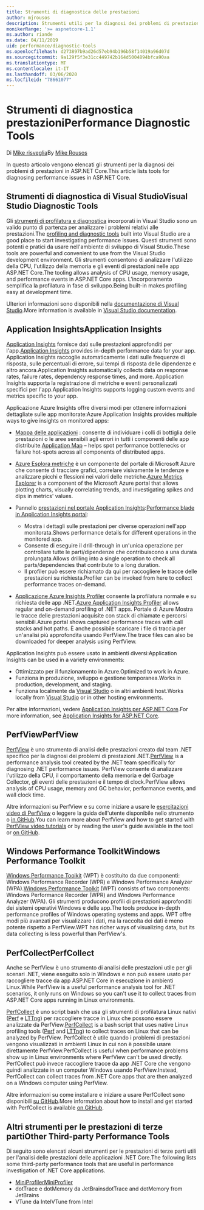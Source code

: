 ```yaml
---
title: Strumenti di diagnostica delle prestazioni
author: mjrousos
description: Strumenti utili per la diagnosi dei problemi di prestazioni nelle app ASP.NET Core.
monikerRange: '>= aspnetcore-1.1'
ms.author: riande
ms.date: 04/11/2019
uid: performance/diagnostic-tools
ms.openlocfilehash: d273897b9ad26d57eb94b196b58f14019a96d07d
ms.sourcegitcommit: 9a129f5f3e31cc449742b164d5004894bfca90aa
ms.translationtype: MT
ms.contentlocale: it-IT
ms.lasthandoff: 03/06/2020
ms.locfileid: "78661077"
---
```

# <a name="performance-diagnostic-tools"></a><span data-ttu-id="26679-103">Strumenti di diagnostica prestazioni</span><span class="sxs-lookup"><span data-stu-id="26679-103">Performance Diagnostic Tools</span></span>

<span data-ttu-id="26679-104">Di [Mike risveglia](https://github.com/mjrousos)</span><span class="sxs-lookup"><span data-stu-id="26679-104">By [Mike Rousos](https://github.com/mjrousos)</span></span>

<span data-ttu-id="26679-105">In questo articolo vengono elencati gli strumenti per la diagnosi dei problemi di prestazioni in ASP.NET Core.</span><span class="sxs-lookup"><span data-stu-id="26679-105">This article lists tools for diagnosing performance issues in ASP.NET Core.</span></span>

## <a name="visual-studio-diagnostic-tools"></a><span data-ttu-id="26679-106">Strumenti di diagnostica di Visual Studio</span><span class="sxs-lookup"><span data-stu-id="26679-106">Visual Studio Diagnostic Tools</span></span>

<span data-ttu-id="26679-107">Gli [strumenti di profilatura e diagnostica](/visualstudio/profiling) incorporati in Visual Studio sono un valido punto di partenza per analizzare i problemi relativi alle prestazioni.</span><span class="sxs-lookup"><span data-stu-id="26679-107">The [profiling and diagnostic tools](/visualstudio/profiling) built into Visual Studio are a good place to start investigating performance issues.</span></span> <span data-ttu-id="26679-108">Questi strumenti sono potenti e pratici da usare nell'ambiente di sviluppo di Visual Studio.</span><span class="sxs-lookup"><span data-stu-id="26679-108">These tools are powerful and convenient to use from the Visual Studio development environment.</span></span> <span data-ttu-id="26679-109">Gli strumenti consentono di analizzare l'utilizzo della CPU, l'utilizzo della memoria e gli eventi di prestazioni nelle app ASP.NET Core.</span><span class="sxs-lookup"><span data-stu-id="26679-109">The tooling allows analysis of CPU usage, memory usage, and performance events in ASP.NET Core apps.</span></span> <span data-ttu-id="26679-110">L'incorporamento semplifica la profilatura in fase di sviluppo.</span><span class="sxs-lookup"><span data-stu-id="26679-110">Being built-in makes profiling easy at development time.</span></span>

<span data-ttu-id="26679-111">Ulteriori informazioni sono disponibili nella [documentazione di Visual Studio](/visualstudio/profiling/profiling-overview).</span><span class="sxs-lookup"><span data-stu-id="26679-111">More information is available in [Visual Studio documentation](/visualstudio/profiling/profiling-overview).</span></span>

## <a name="application-insights"></a><span data-ttu-id="26679-112">Application Insights</span><span class="sxs-lookup"><span data-stu-id="26679-112">Application Insights</span></span>

<span data-ttu-id="26679-113">[Application Insights](/azure/application-insights/app-insights-overview) fornisce dati sulle prestazioni approfonditi per l'app.</span><span class="sxs-lookup"><span data-stu-id="26679-113">[Application Insights](/azure/application-insights/app-insights-overview) provides in-depth performance data for your app.</span></span> <span data-ttu-id="26679-114">Application Insights raccoglie automaticamente i dati sulle frequenze di risposta, sulle percentuali di errore, sui tempi di risposta delle dipendenze e altro ancora.</span><span class="sxs-lookup"><span data-stu-id="26679-114">Application Insights automatically collects data on response rates, failure rates, dependency response times, and more.</span></span> <span data-ttu-id="26679-115">Application Insights supporta la registrazione di metriche e eventi personalizzati specifici per l'app.</span><span class="sxs-lookup"><span data-stu-id="26679-115">Application Insights supports logging custom events and metrics specific to your app.</span></span>

<span data-ttu-id="26679-116">Applicazione Azure Insights offre diversi modi per ottenere informazioni dettagliate sulle app monitorate:</span><span class="sxs-lookup"><span data-stu-id="26679-116">Azure Application Insights provides multiple ways to give insights on monitored apps:</span></span>

- <span data-ttu-id="26679-117">[Mappa delle applicazioni](/azure/application-insights/app-insights-app-map) : consente di individuare i colli di bottiglia delle prestazioni o le aree sensibili agli errori in tutti i componenti delle app distribuite.</span><span class="sxs-lookup"><span data-stu-id="26679-117">[Application Map](/azure/application-insights/app-insights-app-map) – helps spot performance bottlenecks or failure hot-spots across all components of distributed apps.</span></span>
- <span data-ttu-id="26679-118">[Azure Esplora metriche](/azure/azure-monitor/platform/metrics-getting-started) è un componente del portale di Microsoft Azure che consente di tracciare grafici, correlare visivamente le tendenze e analizzare picchi e flessioni nei valori delle metriche.</span><span class="sxs-lookup"><span data-stu-id="26679-118">[Azure Metrics Explorer](/azure/azure-monitor/platform/metrics-getting-started) is a component of the Microsoft Azure portal that allows plotting charts, visually correlating trends, and investigating spikes and dips in metrics' values.</span></span>
- <span data-ttu-id="26679-119">Pannello [prestazioni nel portale Application Insights](/azure/application-insights/app-insights-tutorial-performance):</span><span class="sxs-lookup"><span data-stu-id="26679-119">[Performance blade in Application Insights portal](/azure/application-insights/app-insights-tutorial-performance):</span></span>

  - <span data-ttu-id="26679-120">Mostra i dettagli sulle prestazioni per diverse operazioni nell'app monitorata.</span><span class="sxs-lookup"><span data-stu-id="26679-120">Shows performance details for different operations in the monitored app.</span></span>
  - <span data-ttu-id="26679-121">Consente di eseguire il drill-through in un'unica operazione per controllare tutte le parti/dipendenze che contribuiscono a una durata prolungata.</span><span class="sxs-lookup"><span data-stu-id="26679-121">Allows drilling into a single operation to check all parts/dependencies that contribute to a long duration.</span></span>
  - <span data-ttu-id="26679-122">Il profiler può essere richiamato da qui per raccogliere le tracce delle prestazioni su richiesta.</span><span class="sxs-lookup"><span data-stu-id="26679-122">Profiler can be invoked from here to collect performance traces on-demand.</span></span>

- <span data-ttu-id="26679-123">[Applicazione Azure Insights Profiler](/azure/azure-monitor/app/profiler) consente la profilatura normale e su richiesta delle app .NET.</span><span class="sxs-lookup"><span data-stu-id="26679-123">[Azure Application Insights Profiler](/azure/azure-monitor/app/profiler) allows regular and on-demand profiling of .NET apps.</span></span>  <span data-ttu-id="26679-124">Portale di Azure Mostra le tracce delle prestazioni acquisite con stack di chiamate e percorsi sensibili.</span><span class="sxs-lookup"><span data-stu-id="26679-124">Azure portal shows captured performance traces with call stacks and hot paths.</span></span> <span data-ttu-id="26679-125">È anche possibile scaricare i file di traccia per un'analisi più approfondita usando PerfView.</span><span class="sxs-lookup"><span data-stu-id="26679-125">The trace files can also be downloaded for deeper analysis using PerfView.</span></span>

<span data-ttu-id="26679-126">Application Insights può essere usato in ambienti diversi:</span><span class="sxs-lookup"><span data-stu-id="26679-126">Application Insights can be used in a variety environments:</span></span>

- <span data-ttu-id="26679-127">Ottimizzato per il funzionamento in Azure.</span><span class="sxs-lookup"><span data-stu-id="26679-127">Optimized to work in Azure.</span></span>
- <span data-ttu-id="26679-128">Funziona in produzione, sviluppo e gestione temporanea.</span><span class="sxs-lookup"><span data-stu-id="26679-128">Works in production, development, and staging.</span></span>
- <span data-ttu-id="26679-129">Funziona localmente da [Visual Studio](/azure/application-insights/app-insights-visual-studio) o in altri ambienti host.</span><span class="sxs-lookup"><span data-stu-id="26679-129">Works locally from [Visual Studio](/azure/application-insights/app-insights-visual-studio) or in other hosting environments.</span></span>

<span data-ttu-id="26679-130">Per altre informazioni, vedere [Application Insights per ASP.NET Core](/azure/application-insights/app-insights-asp-net-core).</span><span class="sxs-lookup"><span data-stu-id="26679-130">For more information, see [Application Insights for ASP.NET Core](/azure/application-insights/app-insights-asp-net-core).</span></span>

## <a name="perfview"></a><span data-ttu-id="26679-131">PerfView</span><span class="sxs-lookup"><span data-stu-id="26679-131">PerfView</span></span>

<span data-ttu-id="26679-132">[PerfView](https://github.com/Microsoft/perfview) è uno strumento di analisi delle prestazioni creato dal team .NET specifico per la diagnosi dei problemi di prestazioni .NET.</span><span class="sxs-lookup"><span data-stu-id="26679-132">[PerfView](https://github.com/Microsoft/perfview) is a performance analysis tool created by the .NET team specifically for diagnosing .NET performance issues.</span></span> <span data-ttu-id="26679-133">PerfView consente di analizzare l'utilizzo della CPU, il comportamento della memoria e del Garbage Collector, gli eventi delle prestazioni e il tempo di clock.</span><span class="sxs-lookup"><span data-stu-id="26679-133">PerfView allows analysis of CPU usage, memory and GC behavior, performance events, and wall clock time.</span></span>

<span data-ttu-id="26679-134">Altre informazioni su PerfView e su come iniziare a usare le [esercitazioni video di PerfView](https://channel9.msdn.com/Series/PerfView-Tutorial) o leggere la guida dell'utente disponibile nello strumento o [in GitHub](https://github.com/Microsoft/perfview).</span><span class="sxs-lookup"><span data-stu-id="26679-134">You can learn more about PerfView and how to get started with [PerfView video tutorials](https://channel9.msdn.com/Series/PerfView-Tutorial) or by reading the user's guide available in the tool or [on GitHub](https://github.com/Microsoft/perfview).</span></span>

## <a name="windows-performance-toolkit"></a><span data-ttu-id="26679-135">Windows Performance Toolkit</span><span class="sxs-lookup"><span data-stu-id="26679-135">Windows Performance Toolkit</span></span>

<span data-ttu-id="26679-136">[Windows Performance Toolkit](/windows-hardware/test/wpt/) (WPT) è costituito da due componenti: Windows Performance Recorder (WPR) e Windows Performance Analyzer (WPA).</span><span class="sxs-lookup"><span data-stu-id="26679-136">[Windows Performance Toolkit](/windows-hardware/test/wpt/) (WPT) consists of two components: Windows Performance Recorder (WPR) and Windows Performance Analyzer (WPA).</span></span> <span data-ttu-id="26679-137">Gli strumenti producono profili di prestazioni approfonditi dei sistemi operativi Windows e delle app.</span><span class="sxs-lookup"><span data-stu-id="26679-137">The tools produce in-depth performance profiles of Windows operating systems and apps.</span></span> <span data-ttu-id="26679-138">WPT offre modi più avanzati per visualizzare i dati, ma la raccolta dei dati è meno potente rispetto a PerfView.</span><span class="sxs-lookup"><span data-stu-id="26679-138">WPT has richer ways of visualizing data, but its data collecting is less powerful than PerfView's.</span></span>

## <a name="perfcollect"></a><span data-ttu-id="26679-139">PerfCollect</span><span class="sxs-lookup"><span data-stu-id="26679-139">PerfCollect</span></span>

<span data-ttu-id="26679-140">Anche se PerfView è uno strumento di analisi delle prestazioni utile per gli scenari .NET, viene eseguito solo in Windows e non può essere usato per raccogliere tracce da app ASP.NET Core in esecuzione in ambienti Linux.</span><span class="sxs-lookup"><span data-stu-id="26679-140">While PerfView is a useful performance analysis tool for .NET scenarios, it only runs on Windows so you can't use it to collect traces from ASP.NET Core apps running in Linux environments.</span></span>

<span data-ttu-id="26679-141">[PerfCollect](https://github.com/dotnet/coreclr/blob/master/Documentation/project-docs/linux-performance-tracing.md) è uno script bash che usa gli strumenti di profilatura Linux nativi ([Perf](https://perf.wiki.kernel.org/index.php/Main_Page) e [LTTng](https://lttng.org/)) per raccogliere tracce in Linux che possono essere analizzate da PerfView.</span><span class="sxs-lookup"><span data-stu-id="26679-141">[PerfCollect](https://github.com/dotnet/coreclr/blob/master/Documentation/project-docs/linux-performance-tracing.md) is a bash script that uses native Linux profiling tools ([Perf](https://perf.wiki.kernel.org/index.php/Main_Page) and [LTTng](https://lttng.org/)) to collect traces on Linux that can be analyzed by PerfView.</span></span> <span data-ttu-id="26679-142">PerfCollect è utile quando i problemi di prestazioni vengono visualizzati in ambienti Linux in cui non è possibile usare direttamente PerfView.</span><span class="sxs-lookup"><span data-stu-id="26679-142">PerfCollect is useful when performance problems show up in Linux environments where PerfView can't be used directly.</span></span> <span data-ttu-id="26679-143">PerfCollect può invece raccogliere tracce da app .NET Core che vengono quindi analizzate in un computer Windows usando PerfView.</span><span class="sxs-lookup"><span data-stu-id="26679-143">Instead, PerfCollect can collect traces from .NET Core apps that are then analyzed on a Windows computer using PerfView.</span></span>

<span data-ttu-id="26679-144">Altre informazioni su come installare e iniziare a usare PerfCollect sono disponibili [su GitHub](https://github.com/dotnet/coreclr/blob/master/Documentation/project-docs/linux-performance-tracing.md).</span><span class="sxs-lookup"><span data-stu-id="26679-144">More information about how to install and get started with PerfCollect is available [on GitHub](https://github.com/dotnet/coreclr/blob/master/Documentation/project-docs/linux-performance-tracing.md).</span></span>

## <a name="other-third-party-performance-tools"></a><span data-ttu-id="26679-145">Altri strumenti per le prestazioni di terze parti</span><span class="sxs-lookup"><span data-stu-id="26679-145">Other Third-party Performance Tools</span></span>

<span data-ttu-id="26679-146">Di seguito sono elencati alcuni strumenti per le prestazioni di terze parti utili per l'analisi delle prestazioni delle applicazioni .NET Core.</span><span class="sxs-lookup"><span data-stu-id="26679-146">The following lists some third-party performance tools that are useful in performance investigation of .NET Core applications.</span></span>

- [<span data-ttu-id="26679-147">MiniProfiler</span><span class="sxs-lookup"><span data-stu-id="26679-147">MiniProfiler</span></span>](https://miniprofiler.com/)
- <span data-ttu-id="26679-148">dotTrace e dotMemory da JetBrains</span><span class="sxs-lookup"><span data-stu-id="26679-148">dotTrace and dotMemory from JetBrains</span></span>
- <span data-ttu-id="26679-149">VTune da Intel</span><span class="sxs-lookup"><span data-stu-id="26679-149">VTune from Intel</span></span>

